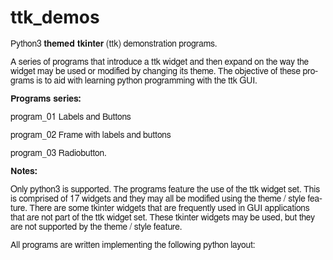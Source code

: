 # ttk_demos
<body lang="en-NZ" dir="ltr">
<p><font face="FreeSans, sans-serif">Python3 <b>themed tkinter</b>
(ttk) demonstration programs.</font></p>
<p><font face="FreeSans, sans-serif">A series of programs that
introduce a ttk widget and then expand on the way the widget may be
used or modified by changing its theme. The objective of these
programs is to aid with learning python programming with the ttk GUI.</font></p>
<p><font face="FreeSans, sans-serif"><b>Programs series:</b></font></p>
<p><font face="FreeSans, sans-serif">program_01 Labels and Buttons</font></p>
<p><font face="FreeSans, sans-serif">program_02 Frame with labels and
buttons</font></p>
<p><font face="FreeSans, sans-serif">program_03 Radiobutton.</font></p>
<p><font face="FreeSans, sans-serif"><b>Notes:</b></font></p>
<p><font face="FreeSans, sans-serif">Only python3 is supported. The
programs feature the use of the ttk widget set. This is comprised of
17 widgets and they may all be modified using the theme / style
feature. There are some tkinter widgets that are frequently used in
GUI applications that are not part of the ttk widget set. These
tkinter widgets may be used, but they are not supported by the theme
/ style feature. </font>
</p>
<p><font face="FreeSans, sans-serif">All programs are written
implementing the following python layout: </font>
</p>
